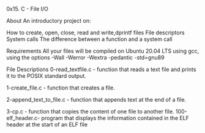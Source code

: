 0x15. C - File I/O

About
An introductory project on:

How to create, open, close, read and write,dprintf files
File descriptors
System calls
The difference between a function and a system call

Requirements
All your files will be compiled on Ubuntu 20.04 LTS using gcc, using the options -Wall -Werror -Wextra -pedantic -std=gnu89

File Descriptions
0-read_textfile.c - function that reads a text file and prints it to the POSIX standard output.

1-create_file.c - function that creates a file.

2-append_text_to_file.c - function that appends text at the end of a file.

3-cp.c - function that copies the content of one file to another file.
100-elf_header.c- program that displays the information contained in the ELF header at the start of an ELF file
